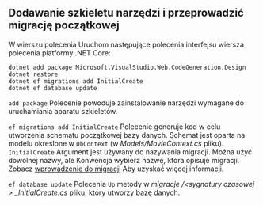 <a name="cli"></a>
## <a name="add-scaffold-tooling-and-perform-initial-migration"></a>Dodawanie szkieletu narzędzi i przeprowadzić migrację początkowej

W wierszu polecenia Uruchom następujące polecenia interfejsu wiersza polecenia platformy .NET Core:

```console
dotnet add package Microsoft.VisualStudio.Web.CodeGeneration.Design
dotnet restore
dotnet ef migrations add InitialCreate
dotnet ef database update
```

`add package` Polecenie powoduje zainstalowanie narzędzi wymagane do uruchamiania aparatu szkieletów.

`ef migrations add InitialCreate` Polecenie generuje kod w celu utworzenia schematu początkowej bazy danych. Schemat jest oparta na modelu określone w `DbContext` (w *Models/MovieContext.cs* pliku). `InitialCreate` Argument jest używany do nazywania migracji. Można użyć dowolnej nazwy, ale Konwencja wybierz nazwę, która opisuje migracji. Zobacz [wprowadzenie do migracji](xref:data/ef-mvc/migrations#introduction-to-migrations) Aby uzyskać więcej informacji.

`ef database update` Polecenia `Up` metody w *migracje /\<sygnatury czasowej > _InitialCreate.cs* pliku, który utworzy bazę danych.
